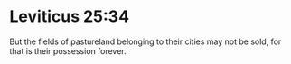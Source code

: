 # Leviticus 25:34

But the fields of pastureland belonging to their cities may not be sold, for that is their possession forever.
